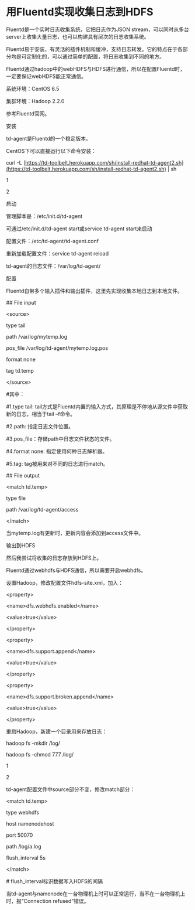 # 用Fluentd实现收集日志到HDFS

Fluentd是一个实时日志收集系统，它把日志作为JSON stream，可以同时从多台server上收集大量日志，也可以构建具有层次的日志收集系统。

Fluentd易于安装，有灵活的插件机制和缓冲，支持日志转发。它的特点在于各部分均是可定制化的，可以通过简单的配置，将日志收集到不同的地方。

Fluentd通过hadoop中的webHDFS与HDFS进行通信，所以在配置Fluentd时，一定要保证webHDFS能正常通信。

系统环境：CentOS 6.5

集群环境：Hadoop 2.2.0

参考Fluentd官网。

安装

td-agent是Fluentd的一个稳定版本。

CentOS下可以直接运行以下命令安装：

curl -L [https://td-toolbelt.herokuapp.com/sh/install-redhat-td-agent2.sh](https://td-toolbelt.herokuapp.com/sh/install-redhat-td-agent2.sh) \| sh

1

2

启动

管理脚本是：/etc/init.d/td-agent

可通过/etc/init.d/td-agent start或service td-agent start来启动

配置文件：/etc/td-agent/td-agent.conf

重新加载配置文件：service td-agent reload

td-agent的日志文件：/var/log/td-agent/

配置

Fluentd自带多个输入插件和输出插件，这里先实现收集本地日志到本地文件。

\#\# File input

&lt;source&gt;

type tail

path /var/log/mytemp.log

pos\_file /var/log/td-agent/mytemp.log.pos

format none

tag td.temp

&lt;/source&gt;

\#其中：

\#1.type tail: tail方式是Fluentd内置的输入方式，其原理是不停地从源文件中获取新的日志，相当于tail –f命令。

\#2.path: 指定日志文件位置。

\#3.pos\_file：存储path中日志文件状态的文件。

\#4.format none: 指定使用何种日志解析器。

\#5.tag: tag被用来对不同的日志进行match。

\#\# File output

&lt;match td.temp&gt;

type file

path /var/log/td-agent/access

&lt;/match&gt;



当mytemp.log有更新时，更新内容会添加到access文件中。

输出到HDFS

然后我尝试将收集的日志存放到HDFS上。

Fluentd通过webhdfs与HDFS通信，所以需要开启webhdfs。

设置Hadoop，修改配置文件hdfs-site.xml，加入：

&lt;property&gt;

&lt;name&gt;dfs.webhdfs.enabled&lt;/name&gt;

&lt;value&gt;true&lt;/value&gt;

&lt;/property&gt;

&lt;property&gt;

&lt;name&gt;dfs.support.append&lt;/name&gt;

&lt;value&gt;true&lt;/value&gt;

&lt;/property&gt;

&lt;property&gt;

&lt;name&gt;dfs.support.broken.append&lt;/name&gt;

&lt;value&gt;true&lt;/value&gt;

&lt;/property&gt;

重启Hadoop，新建一个目录用来存放日志：

hadoop fs -mkdir /log/

hadoop fs -chmod 777 /log/

1

2

td-agent配置文件中source部分不变，修改match部分：

&lt;match td.temp&gt;

type webhdfs

host namenodehost

port 50070

path /log/a.log

flush\_interval 5s

&lt;/match&gt;

\# flush\_interval标识数据写入HDFS的间隔

当td-agent与namenode在一台物理机上时可以正常运行，当不在一台物理机上时，报“Connection refused”错误。

